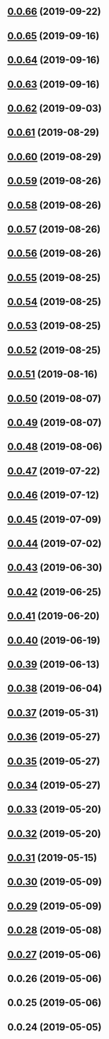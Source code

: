 ## [0.0.66](https://github.com/faiconqg/core/compare/v0.0.65...v0.0.66) (2019-09-22)



## [0.0.65](https://github.com/faiconqg/core/compare/v0.0.64...v0.0.65) (2019-09-16)



## [0.0.64](https://github.com/faiconqg/core/compare/v0.0.63...v0.0.64) (2019-09-16)



## [0.0.63](https://github.com/faiconqg/core/compare/v0.0.62...v0.0.63) (2019-09-16)



## [0.0.62](https://github.com/faiconqg/core/compare/v0.0.61...v0.0.62) (2019-09-03)



## [0.0.61](https://github.com/faiconqg/core/compare/v0.0.60...v0.0.61) (2019-08-29)



## [0.0.60](https://github.com/faiconqg/core/compare/v0.0.59...v0.0.60) (2019-08-29)



## [0.0.59](https://github.com/faiconqg/core/compare/v0.0.58...v0.0.59) (2019-08-26)



## [0.0.58](https://github.com/faiconqg/core/compare/v0.0.57...v0.0.58) (2019-08-26)



## [0.0.57](https://github.com/faiconqg/core/compare/v0.0.56...v0.0.57) (2019-08-26)



## [0.0.56](https://github.com/faiconqg/core/compare/v0.0.55...v0.0.56) (2019-08-26)



## [0.0.55](https://github.com/faiconqg/core/compare/v0.0.54...v0.0.55) (2019-08-25)



## [0.0.54](https://github.com/faiconqg/core/compare/v0.0.52...v0.0.54) (2019-08-25)



## [0.0.53](https://github.com/faiconqg/core/compare/v0.0.52...v0.0.53) (2019-08-25)



## [0.0.52](https://github.com/faiconqg/core/compare/v0.0.50...v0.0.52) (2019-08-25)



## [0.0.51](https://github.com/faiconqg/core/compare/v0.0.50...v0.0.51) (2019-08-16)



## [0.0.50](https://github.com/faiconqg/core/compare/v0.0.47...v0.0.50) (2019-08-07)



## [0.0.49](https://github.com/faiconqg/core/compare/v0.0.47...v0.0.49) (2019-08-07)



## [0.0.48](https://github.com/faiconqg/core/compare/v0.0.47...v0.0.48) (2019-08-06)



## [0.0.47](https://github.com/faiconqg/core/compare/v0.0.45...v0.0.47) (2019-07-22)



## [0.0.46](https://github.com/faiconqg/core/compare/v0.0.45...v0.0.46) (2019-07-12)



## [0.0.45](https://github.com/faiconqg/core/compare/v0.0.42...v0.0.45) (2019-07-09)



## [0.0.44](https://github.com/faiconqg/core/compare/v0.0.42...v0.0.44) (2019-07-02)



## [0.0.43](https://github.com/faiconqg/core/compare/v0.0.42...v0.0.43) (2019-06-30)



## [0.0.42](https://github.com/faiconqg/core/compare/v0.0.41...v0.0.42) (2019-06-25)



## [0.0.41](https://github.com/faiconqg/core/compare/v0.0.39...v0.0.41) (2019-06-20)



## [0.0.40](https://github.com/faiconqg/core/compare/v0.0.39...v0.0.40) (2019-06-19)



## [0.0.39](https://github.com/faiconqg/core/compare/v0.0.38...v0.0.39) (2019-06-13)



## [0.0.38](https://github.com/faiconqg/core/compare/v0.0.37...v0.0.38) (2019-06-04)



## [0.0.37](https://github.com/faiconqg/core/compare/v0.0.35...v0.0.37) (2019-05-31)



## [0.0.36](https://github.com/faiconqg/core/compare/v0.0.35...v0.0.36) (2019-05-27)



## [0.0.35](https://github.com/faiconqg/core/compare/v0.0.33...v0.0.35) (2019-05-27)



## [0.0.34](https://github.com/faiconqg/core/compare/v0.0.33...v0.0.34) (2019-05-27)



## [0.0.33](https://github.com/faiconqg/core/compare/v0.0.32...v0.0.33) (2019-05-20)



## [0.0.32](https://github.com/faiconqg/core/compare/v0.0.30...v0.0.32) (2019-05-20)



## [0.0.31](https://github.com/faiconqg/core/compare/v0.0.30...v0.0.31) (2019-05-15)



## [0.0.30](https://github.com/faiconqg/core/compare/v0.0.29...v0.0.30) (2019-05-09)



## [0.0.29](https://github.com/faiconqg/core/compare/v0.0.27...v0.0.29) (2019-05-09)



## [0.0.28](https://github.com/faiconqg/core/compare/v0.0.27...v0.0.28) (2019-05-08)



## [0.0.27](https://github.com/faiconqg/core/compare/v0.0.26...v0.0.27) (2019-05-06)



## 0.0.26 (2019-05-06)



## 0.0.25 (2019-05-06)



## 0.0.24 (2019-05-05)




